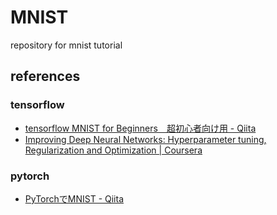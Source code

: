 # MNIST

repository for mnist tutorial

## references

### tensorflow

- [tensorflow MNIST for Beginners　超初心者向け用 - Qiita](https://qiita.com/knight0503/items/a8bc13a734277e6f79a8)
- [Improving Deep Neural Networks: Hyperparameter tuning, Regularization and Optimization | Coursera](https://www.coursera.org/learn/deep-neural-network/) 

### pytorch

- [PyTorchでMNIST - Qiita](https://qiita.com/fukuit/items/215ef75113d97560e599)
